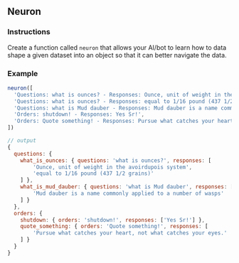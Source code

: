 ## Neuron

### Instructions

Create a function called `neuron` that allows your AI/bot to learn how to data shape a given 
dataset into an object so that it can better navigate the data.

### Example

```js
neuron([
  'Questions: what is ounces? - Responses: Ounce, unit of weight in the avoirdupois system',
  'Questions: what is ounces? - Responses: equal to 1/16 pound (437 1/2 grains)',
  'Questions: what is Mud dauber - Responses: Mud dauber is a name commonly applied to a number of wasps',
  'Orders: shutdown! - Responses: Yes Sr!',
  'Orders: Quote something! - Responses: Pursue what catches your heart, not what catches your eyes.'
])

// output
{
  questions: {
    what_is_ounces: { questions: 'what is ounces?', responses: [
        'Ounce, unit of weight in the avoirdupois system',
        'equal to 1/16 pound (437 1/2 grains)'
    ] },
    what_is_mud_dauber: { questions: 'what is Mud dauber', responses: [
        'Mud dauber is a name commonly applied to a number of wasps'
    ] }
  },
  orders: {
    shutdown: { orders: 'shutdown!', responses: ['Yes Sr!'] },
    quote_something: { orders: 'Quote something!', responses: [
        'Pursue what catches your heart, not what catches your eyes.'
    ] }
  }
}
```
